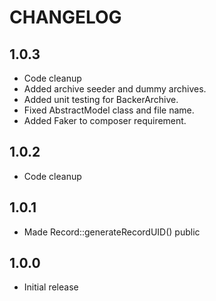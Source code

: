 # CHANGELOG

## 1.0.3

 * Code cleanup
 * Added archive seeder and dummy archives.
 * Added unit testing for BackerArchive.
 * Fixed AbstractModel class and file name.
 * Added Faker to composer requirement.

## 1.0.2

 * Code cleanup


## 1.0.1

 * Made Record::generateRecordUID() public


## 1.0.0

 * Initial release
